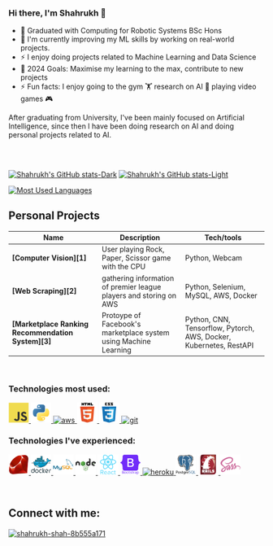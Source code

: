 ### Hi there, I'm Shahrukh 👋

- 🌱  Graduated with Computing for Robotic Systems BSc Hons 
- 🌱  I'm currently improving my ML skills by working on real-world projects.
- ⚡  I enjoy doing projects related to Machine Learning and Data Science
- 🥅  2024 Goals: Maximise my learning to the max, contribute to new projects
- ⚡  Fun facts: I enjoy going to the gym 🏋️ research on AI 🥁 playing video games 🎮

After graduating from University, I've been mainly focused on Artificial Intelligence, since then I have been doing research on AI and doing personal projects related to AI.


##
<br/>

[![Shahrukh's GitHub stats-Dark](https://github-readme-stats.vercel.app/api?username=Scharukh7&show_icons=true&theme=dark#gh-dark-mode-only)](https://github.com/anuraghazra/github-readme-stats#gh-dark-mode-only)
[![Shahrukh's GitHub stats-Light](https://github-readme-stats.vercel.app/api?username=Scharukh7&show_icons=true&theme=default#gh-light-mode-only)](https://github.com/anuraghazra/github-readme-stats#gh-light-mode-only)


[![Most Used Languages](https://github-readme-stats.vercel.app/api/top-langs/?username=Scharukh7&layout=compact)](https://github.com/Scharukh7/github-readme-stats)

## <a name="projects">Personal Projects</a>

| Name                         | Description                     | Tech/tools                                                        |
| -----------------------------| ------------------------        | ----------------------
| **[Computer Vision][1]**      | User playing Rock, Paper, Scissor game with the CPU      | Python, Webcam
| **[Web Scraping][2]**       | gathering information of premier league players and storing on AWS | Python, Selenium, MySQL, AWS, Docker
| **[Marketplace Ranking Recommendation System][3]**    | Protoype of Facebook's marketplace system using Machine Learning  | Python, CNN, Tensorflow, Pytorch, AWS, Docker, Kubernetes, RestAPI   

<br/>

### Technologies most used:
<p align="left"> <a href="https://developer.mozilla.org/en-US/docs/Web/JavaScript" target="_blank" rel="noreferrer"> <img src="https://raw.githubusercontent.com/devicons/devicon/master/icons/javascript/javascript-original.svg" alt="javascript" width="40" height="40"/> </a> <a href="https://www.python.org" target="_blank" rel="noreferrer"> <img src="https://raw.githubusercontent.com/devicons/devicon/master/icons/python/python-original.svg" alt="python" width="40" height="40"/> </a>   <a href="https://aws.amazon.com" target="_blank" rel="noreferrer"> <img src="https://cdn.jsdelivr.net/gh/devicons/devicon/icons/amazonwebservices/amazonwebservices-original.svg" alt="aws" width="40" height="40"/> </a> <a href="https://www.w3.org/html/" target="_blank" rel="noreferrer"> <img src="https://raw.githubusercontent.com/devicons/devicon/master/icons/html5/html5-original-wordmark.svg" alt="html5" width="40" height="40"/> </a> <a href="https://www.w3schools.com/css/" target="_blank" rel="noreferrer"> <img src="https://raw.githubusercontent.com/devicons/devicon/master/icons/css3/css3-original-wordmark.svg" alt="css3" width="40" height="40"/> </a> <a href="https://git-scm.com/" target="_blank" rel="noreferrer"> <img src="https://www.vectorlogo.zone/logos/git-scm/git-scm-icon.svg" alt="git" width="40" height="40"/> </a> </p>

### Technologies I've experienced:
<p align="left"> <a href="https://www.ruby-lang.org/en/" target="_blank" rel="noreferrer"> <img src="https://raw.githubusercontent.com/devicons/devicon/master/icons/ruby/ruby-original.svg" alt="ruby" width="40" height="40"/> </a> <a href="https://www.docker.com/" target="_blank" rel="noreferrer"> <img src="https://raw.githubusercontent.com/devicons/devicon/master/icons/docker/docker-original-wordmark.svg" alt="docker" width="40" height="40"/> </a> <a href="https://www.mysql.com/" target="_blank" rel="noreferrer"> <img src="https://raw.githubusercontent.com/devicons/devicon/master/icons/mysql/mysql-original-wordmark.svg" alt="mysql" width="40" height="40"/> </a> <a href="https://nodejs.org" target="_blank" rel="noreferrer"> <img src="https://raw.githubusercontent.com/devicons/devicon/master/icons/nodejs/nodejs-original-wordmark.svg" alt="nodejs" width="40" height="40"/> </a>  <a href="https://reactjs.org/" target="_blank" rel="noreferrer"> <img src="https://raw.githubusercontent.com/devicons/devicon/master/icons/react/react-original-wordmark.svg" alt="react" width="40" height="40"/> </a> <a href="https://getbootstrap.com" target="_blank" rel="noreferrer"> <img src="https://raw.githubusercontent.com/devicons/devicon/master/icons/bootstrap/bootstrap-plain-wordmark.svg" alt="bootstrap" width="40" height="40"/> </a> <a href="https://heroku.com" target="_blank" rel="noreferrer"> <img src="https://www.vectorlogo.zone/logos/heroku/heroku-icon.svg" alt="heroku" width="40" height="40"/> </a> <a href="https://www.postgresql.org" target="_blank" rel="noreferrer"> <img src="https://raw.githubusercontent.com/devicons/devicon/master/icons/postgresql/postgresql-original-wordmark.svg" alt="postgresql" width="40" height="40"/> </a> <a href="https://rubyonrails.org" target="_blank" rel="noreferrer"> <img src="https://raw.githubusercontent.com/devicons/devicon/master/icons/rails/rails-original-wordmark.svg" alt="rails" width="40" height="40"/> </a> <a href="https://sass-lang.com" target="_blank" rel="noreferrer"> <img src="https://raw.githubusercontent.com/devicons/devicon/master/icons/sass/sass-original.svg" alt="sass" width="40" height="40"/> </a>
          
</p>
<br/>

## Connect with me:

<a href="https://linkedin.com/in/shahrukh-shah-8b555a171" target="blank"><img align="center" src="https://cdn.jsdelivr.net/gh/devicons/devicon/icons/linkedin/linkedin-original.svg" alt="shahrukh-shah-8b555a171" height="40" width="40" /></a>
<br/>


